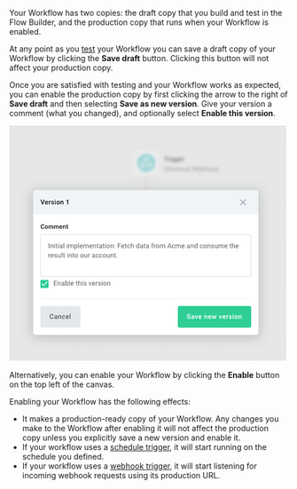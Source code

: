 Your Workflow has two copies: the draft copy that you build and test in the Flow Builder, and the production copy that runs when your Workflow is enabled.

At any point as you [test](./testing.md) your Workflow you can save a draft copy of your Workflow by clicking the **Save draft** button.
Clicking this button will not affect your production copy.

Once you are satisfied with testing and your Workflow works as expected, you can enable the production copy by first clicking the arrow to the right of **Save draft** and then selecting **Save as new version**.
Give your version a comment (what you changed), and optionally select **Enable this version**.

![Save a new version](./assets/enabling/save-new-version.png)

Alternatively, you can enable your Workflow by clicking the **Enable** button on the top left of the canvas.

Enabling your Workflow has the following effects:

- It makes a production-ready copy of your Workflow.
  Any changes you make to the Workflow after enabling it will not affect the production copy unless you explicitly save a new version and enable it.
- If your workflow uses a [schedule trigger](./triggering.md#schedule-triggers), it will start running on the schedule you defined.
- If your workflow uses a [webhook trigger](./triggering.md#universal-webhook-triggers), it will start listening for incoming webhook requests using its production URL.
